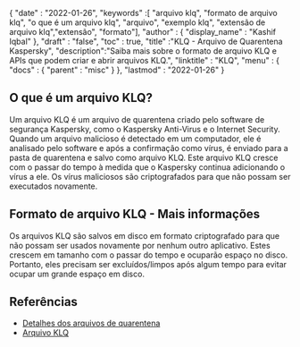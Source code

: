 {
  "date" : "2022-01-26",
  "keywords" :[ "arquivo klq", "formato de arquivo klq", "o que é um arquivo klq", "arquivo", "exemplo klq", "extensão de arquivo klq","extensão", "formato"],
  "author" : {
    "display_name" : "Kashif Iqbal"
},
  "draft" : "false",
  "toc" : true,
  "title" :"KLQ - Arquivo de Quarentena Kaspersky",
  "description":"Saiba mais sobre o formato de arquivo KLQ e APIs que podem criar e abrir arquivos KLQ.",
  "linktitle" : "KLQ",
  "menu" : {
    "docs" : {
      "parent" : "misc"
}
},
  "lastmod" : "2022-01-26"
}

## O que é um arquivo KLQ?

Um arquivo KLQ é um arquivo de quarentena criado pelo software de segurança Kaspersky, como o Kaspersky Anti-Virus e o Internet Security. Quando um arquivo malicioso é detectado em um computador, ele é analisado pelo software e após a confirmação como vírus, é enviado para a pasta de quarentena e salvo como arquivo KLQ. Este arquivo KLQ cresce com o passar do tempo à medida que o Kaspersky continua adicionando o vírus a ele. Os vírus maliciosos são criptografados para que não possam ser executados novamente.

## Formato de arquivo KLQ - Mais informações

Os arquivos KLQ são salvos em disco em formato criptografado para que não possam ser usados novamente por nenhum outro aplicativo. Estes crescem em tamanho com o passar do tempo e ocuparão espaço no disco. Portanto, eles precisam ser excluídos/limpos após algum tempo para evitar ocupar um grande espaço em disco.

## Referências

* [Detalhes dos arquivos de quarentena](https://forum.kaspersky.com/)
* [Arquivo KLQ](https://forum.kaspersky.com/?q=klq%20file)

